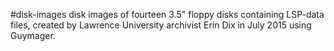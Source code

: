 #disk-images
disk images of fourteen 3.5" floppy disks containing LSP-data files, created by Lawrence University archivist Erin Dix in July 2015 using Guymager.
